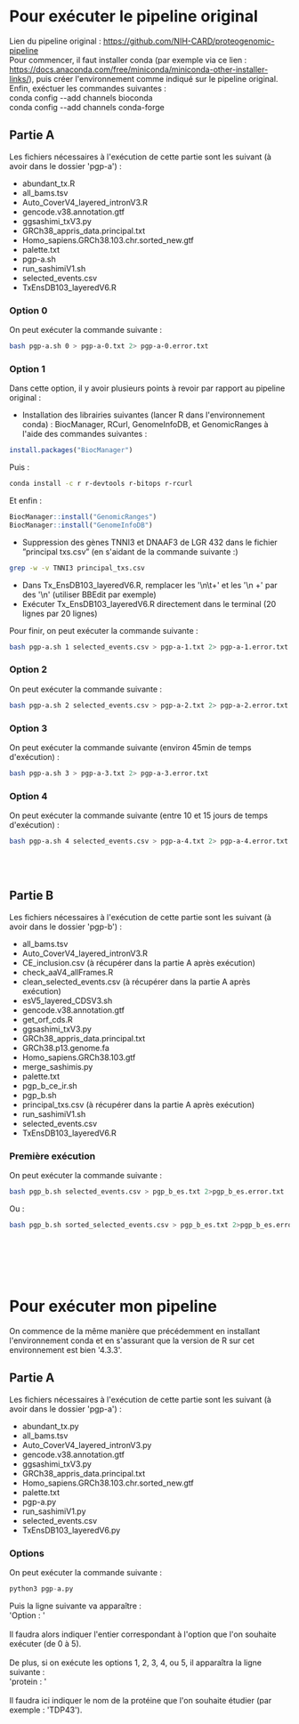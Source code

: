 # Pour exécuter le pipeline original
Lien du pipeline original : https://github.com/NIH-CARD/proteogenomic-pipeline
<br>
Pour commencer, il faut installer conda (par exemple via ce lien : https://docs.anaconda.com/free/miniconda/miniconda-other-installer-links/), puis créer l'environnement comme indiqué sur le pipeline original. Enfin, exéctuer les commandes suivantes :  
conda config --add channels bioconda  
conda config --add channels conda-forge  

## Partie A
Les fichiers nécessaires à l'exécution de cette partie sont les suivant (à avoir dans le dossier 'pgp-a') :  
- abundant_tx.R  
- all_bams.tsv  
- Auto_CoverV4_layered_intronV3.R  
- gencode.v38.annotation.gtf  
- ggsashimi_txV3.py  
- GRCh38_appris_data.principal.txt  
- Homo_sapiens.GRCh38.103.chr.sorted_new.gtf  
- palette.txt  
- pgp-a.sh  
- run_sashimiV1.sh  
- selected_events.csv  
- TxEnsDB103_layeredV6.R  

### Option 0  
On peut exécuter la commande suivante :  
```bash
bash pgp-a.sh 0 > pgp-a-0.txt 2> pgp-a-0.error.txt
```

### Option 1  
Dans cette option, il y avoir plusieurs points à revoir par rapport au pipeline original :  
- Installation des librairies suivantes (lancer R dans l'environnement conda) : BiocManager, RCurl, GenomeInfoDB,
et GenomicRanges à l'aide des commandes suivantes :
```R  
install.packages("BiocManager")
```
Puis :  
```bash
conda install -c r r-devtools r-bitops r-rcurl
```
Et enfin :  
```R
BiocManager::install("GenomicRanges")
BiocManager::install("GenomeInfoDB")
```

- Suppression des gènes TNNI3 et DNAAF3 de LGR 432 dans le fichier ”principal txs.csv” (en s'aidant de la commande suivante :)
```bash
grep -w -v TNNI3 principal_txs.csv
```
  
- Dans Tx_EnsDB103_layeredV6.R, remplacer les '\n\t+' et les '\n +' par des '\n' (utiliser BBEdit par exemple)
- Exécuter Tx_EnsDB103_layeredV6.R directement dans le terminal (20 lignes par 20 lignes)

  
Pour finir, on peut exécuter la commande suivante :  
```bash
bash pgp-a.sh 1 selected_events.csv > pgp-a-1.txt 2> pgp-a-1.error.txt
```

### Option 2
On peut exécuter la commande suivante :  
```bash
bash pgp-a.sh 2 selected_events.csv > pgp-a-2.txt 2> pgp-a-2.error.txt
```

### Option 3
On peut exécuter la commande suivante (environ 45min de temps d'exécution) :  
```bash
bash pgp-a.sh 3 > pgp-a-3.txt 2> pgp-a-3.error.txt
```

### Option 4
On peut exécuter la commande suivante (entre 10 et 15 jours de temps d'exécution) :  
```bash
bash pgp-a.sh 4 selected_events.csv > pgp-a-4.txt 2> pgp-a-4.error.txt
```

<br><br>

## Partie B
Les fichiers nécessaires à l'exécution de cette partie sont les suivant (à avoir dans le dossier 'pgp-b') :  
- all_bams.tsv  
- Auto_CoverV4_layered_intronV3.R
- CE_inclusion.csv (à récupérer dans la partie A après exécution)  
- check_aaV4_allFrames.R  
- clean_selected_events.csv (à récupérer dans la partie A après exécution)  
- esV5_layered_CDSV3.sh  
- gencode.v38.annotation.gtf  
- get_orf_cds.R  
- ggsashimi_txV3.py
- GRCh38_appris_data.principal.txt
- GRCh38.p13.genome.fa
- Homo_sapiens.GRCh38.103.gtf
- merge_sashimis.py
- palette.txt
- pgp_b_ce_ir.sh
- pgp_b.sh
- principal_txs.csv (à récupérer dans la partie A après exécution)
- run_sashimiV1.sh
- selected_events.csv
- TxEnsDB103_layeredV6.R
  
### Première exécution
On peut exécuter la commande suivante :  
```bash
bash pgp_b.sh selected_events.csv > pgp_b_es.txt 2>pgp_b_es.error.txt
```
Ou :
```bash
bash pgp_b.sh sorted_selected_events.csv > pgp_b_es.txt 2>pgp_b_es.error.txt
```

<br><br><br><br>

# Pour exécuter mon pipeline
On commence de la même manière que précédemment en installant l'environnement conda et en s'assurant que la version de R sur cet environnement est bien '4.3.3'.  

## Partie A
Les fichiers nécessaires à l'exécution de cette partie sont les suivant (à avoir dans le dossier 'pgp-a') :  
- abundant_tx.py  
- all_bams.tsv  
- Auto_CoverV4_layered_intronV3.py  
- gencode.v38.annotation.gtf  
- ggsashimi_txV3.py  
- GRCh38_appris_data.principal.txt  
- Homo_sapiens.GRCh38.103.chr.sorted_new.gtf  
- palette.txt  
- pgp-a.py  
- run_sashimiV1.py  
- selected_events.csv  
- TxEnsDB103_layeredV6.py

### Options
On peut exécuter la commande suivante :  
```python
python3 pgp-a.py
```

Puis la ligne suivante va apparaître :  
'Option : '  
 <br>
Il faudra alors indiquer l'entier correspondant à l'option que l'on souhaite exécuter (de 0 à 5).  
<br>
De plus, si on exécute les options 1, 2, 3, 4, ou 5, il apparaîtra la ligne suivante :  
'protein : '  
<br>
Il faudra ici indiquer le nom de la protéine que l'on souhaite étudier (par exemple : 'TDP43').  


